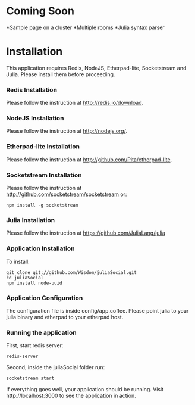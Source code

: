 Coming Soon
====================
*Sample page on a cluster
*Multiple rooms
*Julia syntax parser

Installation
====================
This application requires Redis, NodeJS, Etherpad-lite, Socketstream and Julia. Please install them before proceeding.

### Redis Installation
Please follow the instruction at http://redis.io/download.

### NodeJS Installation
Please follow the instruction at http://nodejs.org/.

### Etherpad-lite Installation
Please follow the instruction at http://github.com/Pita/etherpad-lite.

### Socketstream Installation
Please follow the instruction at http://github.com/socketstream/socketstream or:
    
    npm install -g socketstream

### Julia Installation
Please follow the instruction at https://github.com/JuliaLang/julia

### Application Installation

To install:

    git clone git://github.com/Wisdom/juliaSocial.git
    cd juliaSocial
    npm install node-uuid

### Application Configuration
The configuration file is inside config/app.coffee. Please point julia to your julia binary and etherpad to your etherpad host.

### Running the application

First, start redis server:

    redis-server

Second, inside the juliaSocial folder run:

    socketstream start

If everything goes well, your application should be running. Visit http://localhost:3000 to see the application in action.